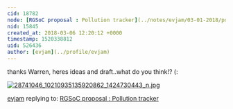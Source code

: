 ```yaml
---
cid: 18782
node: [RGSoC proposal : Pollution tracker](../notes/evjam/03-01-2018/pollution-tracker)
nid: 15845
created_at: 2018-03-06 12:20:12 +0000
timestamp: 1520338812
uid: 526436
author: [evjam](../profile/evjam)
---
```


thanks Warren, heres ideas and draft..what do you think!? (:

[![28741046_10210935135920862_1424730443_n.jpg](https://publiclab.org/system/images/photos/000/023/828/large/28741046_10210935135920862_1424730443_n.jpg)](https://publiclab.org/system/images/photos/000/023/828/original/28741046_10210935135920862_1424730443_n.jpg)






[evjam](../profile/evjam) replying to: [RGSoC proposal : Pollution tracker](../notes/evjam/03-01-2018/pollution-tracker)

